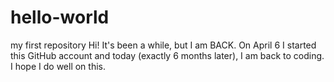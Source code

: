 # hello-world
my first repository
Hi! It's been a while, but I am BACK. On April 6 I started this GitHub account and today (exactly 6 months later), I am back to coding. I hope I do well on this.
